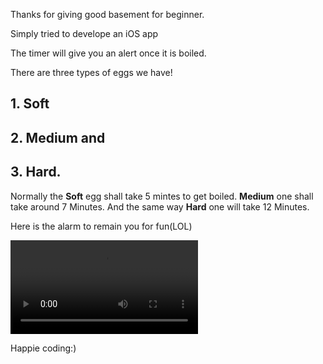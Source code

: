 Thanks for giving good basement for beginner.  

Simply tried to develope an iOS app 


The timer will give you an alert once it is boiled. 

There are three types of eggs we have!
## 1. Soft
## 2. Medium and
## 3. Hard.

Normally the **Soft** egg shall take 5 mintes to get boiled. **Medium** one shall take around 7 Minutes. And the same way **Hard** one will take 12 Minutes. 

Here is the alarm to remain you for fun(LOL) 



![Alt Text](https://github.com/MuthuHere/iOS-EggTimer/blob/master/Untitled.mov)


Happie coding:)
